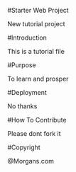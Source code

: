 #Starter Web Project

New tutorial project

#Introduction

This is a tutorial file

#Purpose

To learn and prosper




#Deployment

No thanks

#How To Contribute

Please dont
fork
it 

#Copyright

@Morgans.com

